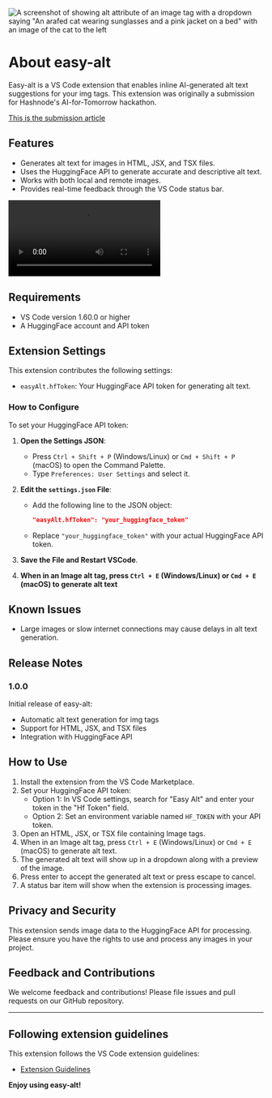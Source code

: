 ![A screenshot of showing alt attribute of an image tag with a dropdown saying "An arafed cat wearing sunglasses and a pink jacket on a bed" with an image of the cat to the left](https://github.com/user-attachments/assets/ec5ac877-0317-495c-92d5-e17e0794e3f6)

# About easy-alt

Easy-alt is a VS Code extension that enables inline AI-generated alt text suggestions for your img tags. This extension was originally a submission for Hashnode's AI-for-Tomorrow hackathon.

[This is the submission article](https://blog.hijabicoder.dev/auto-add-alt-text-to-img-tags-with-easy-alt-an-ai-powered-vscode-extension)

## Features

- Generates alt text for images in HTML, JSX, and TSX files.
- Uses the HuggingFace API to generate accurate and descriptive alt text.
- Works with both local and remote images.
- Provides real-time feedback through the VS Code status bar.

![Easy Alt in Action](https://github.com/FatumaA/easy-alt/blob/main/easy-alt-g.mp4)

## Requirements

- VS Code version 1.60.0 or higher
- A HuggingFace account and API token

## Extension Settings

This extension contributes the following settings:

- `easyAlt.hfToken`: Your HuggingFace API token for generating alt text.

### How to Configure

To set your HuggingFace API token:

1. **Open the Settings JSON**:

   - Press `Ctrl + Shift + P` (Windows/Linux) or `Cmd + Shift + P` (macOS) to open the Command Palette.
   - Type `Preferences: User Settings` and select it.

2. **Edit the `settings.json` File**:

   - Add the following line to the JSON object:
     ```json
     "easyAlt.hfToken": "your_huggingface_token"
     ```
   - Replace `"your_huggingface_token"` with your actual HuggingFace API token.

3. **Save the File and Restart VSCode**.
4. **When in an Image alt tag, press `Ctrl + E` (Windows/Linux) or `Cmd + E` (macOS) to generate alt text**

## Known Issues

- Large images or slow internet connections may cause delays in alt text generation.

## Release Notes

### 1.0.0

Initial release of easy-alt:

- Automatic alt text generation for img tags
- Support for HTML, JSX, and TSX files
- Integration with HuggingFace API

## How to Use

1. Install the extension from the VS Code Marketplace.
2. Set your HuggingFace API token:
   - Option 1: In VS Code settings, search for "Easy Alt" and enter your token in the "Hf Token" field.
   - Option 2: Set an environment variable named `HF_TOKEN` with your API token.
3. Open an HTML, JSX, or TSX file containing Image tags.
4. When in an Image alt tag, press `Ctrl + E` (Windows/Linux) or `Cmd + E` (macOS) to generate alt text.
5. The generated alt text will show up in a dropdown along with a preview of the image.
6. Press enter to accept the generated alt text or press escape to cancel.
7. A status bar item will show when the extension is processing images.

## Privacy and Security

This extension sends image data to the HuggingFace API for processing. Please ensure you have the rights to use and process any images in your project.

## Feedback and Contributions

We welcome feedback and contributions! Please file issues and pull requests on our GitHub repository.

---

## Following extension guidelines

This extension follows the VS Code extension guidelines:

- [Extension Guidelines](https://code.visualstudio.com/api/references/extension-guidelines)

**Enjoy using easy-alt!**
